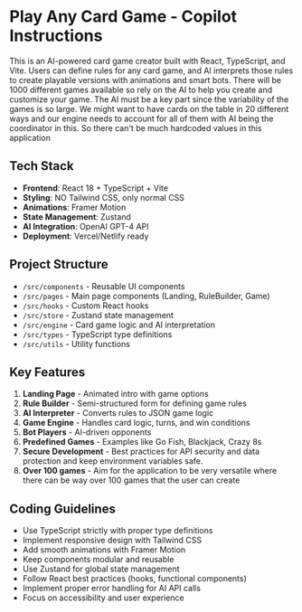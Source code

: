 <!-- Use this file to provide workspace-specific custom instructions to Copilot. For more details, visit https://code.visualstudio.com/docs/copilot/copilot-customization#_use-a-githubcopilotinstructionsmd-file -->

# Play Any Card Game - Copilot Instructions

This is an AI-powered card game creator built with React, TypeScript, and Vite. Users can define rules for any card game, and AI interprets those rules to create playable versions with animations and smart bots. There will be 1000 different games available so rely on the AI to help you create and customize your game. The AI must be a key part since the variability of the games is so large. We might want to have cards on the table in 20 different ways and our engine needs to account for all of them with AI being the coordinator in this. So there can't be much hardcoded values in this application

## Tech Stack
- **Frontend**: React 18 + TypeScript + Vite
- **Styling**: NO Tailwind CSS, only normal CSS
- **Animations**: Framer Motion
- **State Management**: Zustand
- **AI Integration**: OpenAI GPT-4 API
- **Deployment**: Vercel/Netlify ready

## Project Structure
- `/src/components` - Reusable UI components
- `/src/pages` - Main page components (Landing, RuleBuilder, Game)
- `/src/hooks` - Custom React hooks
- `/src/store` - Zustand state management
- `/src/engine` - Card game logic and AI interpretation
- `/src/types` - TypeScript type definitions
- `/src/utils` - Utility functions

## Key Features
1. **Landing Page** - Animated intro with game options
2. **Rule Builder** - Semi-structured form for defining game rules
3. **AI Interpreter** - Converts rules to JSON game logic
4. **Game Engine** - Handles card logic, turns, and win conditions
5. **Bot Players** - AI-driven opponents
6. **Predefined Games** - Examples like Go Fish, Blackjack, Crazy 8s
7. **Secure Development** - Best practices for API security and data protection and keep environment variables safe.
8. **Over 100 games** - Aim for the application to be very versatile where there can be way over 100 games that the user can create

## Coding Guidelines
- Use TypeScript strictly with proper type definitions
- Implement responsive design with Tailwind CSS
- Add smooth animations with Framer Motion
- Keep components modular and reusable
- Use Zustand for global state management
- Follow React best practices (hooks, functional components)
- Implement proper error handling for AI API calls
- Focus on accessibility and user experience
